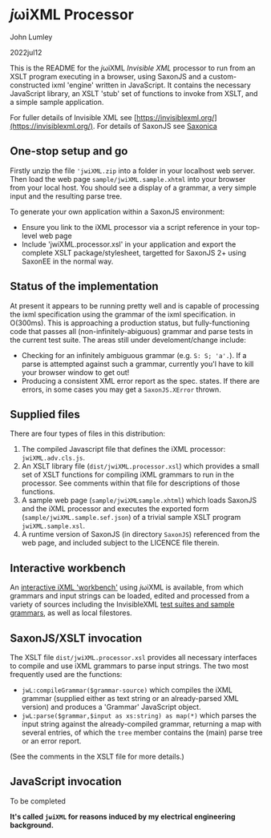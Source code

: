 # *j*ωiXML Processor

John Lumley

2022jul12

This is the README for the *j*ωiXML  *Invisible XML* processor 
to run from an XSLT program executing in a browser, using SaxonJS and a custom-constructed
ixml 'engine' written in JavaScript. It contains the necessary JavaScript library, an XSLT 'stub' set of functions to invoke from XSLT,
and a simple sample application.

For fuller details of Invisible XML see [https://invisiblexml.org/](https://invisiblexml.org/). 
For details of SaxonJS see [Saxonica](https://www.saxonica.com/saxon-js/documentation2/index.html)

## One-stop setup and go
Firstly unzip the file `'jwiXML.zip` into a folder in your localhost web server. 
Then load the web page `sample/jwiXML.sample.xhtml` into your browser from your local host.
You should see a display of a grammar, a very simple input and the resulting parse tree.

To generate your own application within a SaxonJS environment:

- Ensure you link to the iXML processor via a script reference in your top-level web page
- Include 'jwiXML.processor.xsl' in your application and export the complete XSLT package/stylesheet,
    targetted for SaxonJS 2+ using SaxonEE in the normal way. 


## Status of the implementation
At present it appears to be running pretty well and is capable 
of processing the ixml specification using the grammar of the ixml specification. in O(300ms).
This is approaching a production status, but fully-functioning code that passes all (non-infinitely-abiguous) grammar and parse tests
in the current test suite. The areas still under develoment/change include:

- Checking for an infinitely ambiguous grammar (e.g. `S: S; 'a'.`). 
  If a parse is attempted against such a grammar, currently you'l have to kill your browser window to get out!
- Producing a consistent XML error report as the spec. states.
  If there are errors, in some cases you may get a `SaxonJS.XError` thrown.

## Supplied files
There are four types of files in this distribution:

1. The compiled Javascript file that defines the iXML processor:   `jwiXML.adv.cls.js`.  
1. An XSLT library file (`dist/jwiXML.processor.xsl`) which provides a small set of 
    XSLT functions for compiling iXML grammars to run in the processor.
    See comments within that file for descriptions of those functions. 
1. A sample web page (`sample/jwiXMLsample.xhtml`) which loads SaxonJS and the iXML processor
    and executes the exported form (`sample/jwiXML.sample.sef.json`) of a trivial 
    sample XSLT program `jwiXML.sample.xsl`. 
1. A runtime version of SaxonJS (in directory `SaxonJS`) referenced from the web page, 
    and included subject to the LICENCE file therein.
 
## Interactive workbench
An [interactive iXML 'workbench'](https://johnlumley.github.io/jwiXML.xhtml) using *j*ωiXML is available,
from which grammars and input strings can be loaded, edited and processed from a variety of sources 
including the InvisibleXML [test suites and sample grammars](https://github.com/invisiblexml/ixml/), as well as local filestores. 

## SaxonJS/XSLT invocation
  The XSLT file `dist/jwiXML.processor.xsl` provides all necessary interfaces to compile and use iXML grammars to parse input strings.
  The two most frequently used are the functions:
  - `jwL:compileGrammar($grammar-source)` which compiles the iXML grammar 
     (supplied either as text string or an already-parsed XML version) and produces a 'Grammar'
     JavaScript object.
  - `jwL:parse($grammar,$input as xs:string) as map(*)` which parses the input string against the
     already-compiled grammar, returning a map with several entries, of which the `tree` member 
     contains the (main) parse tree or an error report.
     
(See the comments in the XSLT file for more details.)
 
## JavaScript invocation
 To be completed



**It's called `jωiXML` for reasons induced by my electrical engineering background.**


